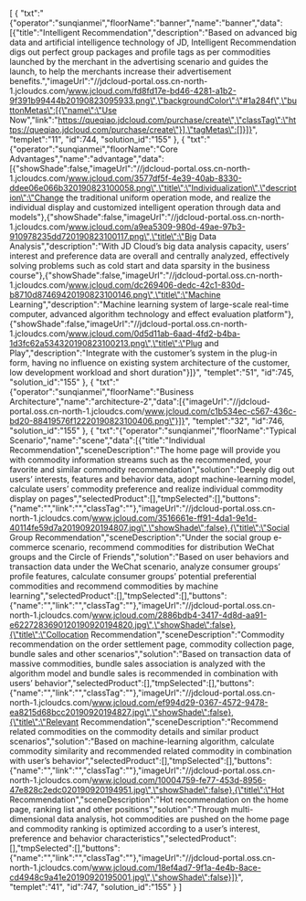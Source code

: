 [
	{
		"txt":"{\"operator\":\"sunqianmei\",\"floorName\":\"banner\",\"name\":\"banner\",\"data\":[{\"title\":\"Intelligent Recommendation\",\"description\":\"Based on advanced big data and artificial intelligence technology of JD, Intelligent Recommendation digs out perfect group packages and profile tags as per commodities launched by the merchant in the advertising scenario and guides the launch, to help the merchants increase their advertisement benefits.\",\"imageUrl\":\"//jdcloud-portal.oss.cn-north-1.jcloudcs.com/www.jcloud.com/fd8fd17e-bd46-4281-a1b2-9f391b99444b20190823095933.png\",\"backgroundColor\":\"#1a284f\",\"buttonMetas\":[{\"name\":\"Use Now\",\"link\":\"https://queqiao.jdcloud.com/purchase/create\",\"classTag\":\"https://queqiao.jdcloud.com/purchase/create\"}],\"tagMetas\":[]}]}",
		"templet":"11",
		"id":744,
		"solution_id":"155"
	},
	{
		"txt":"{\"operator\":\"sunqianmei\",\"floorName\":\"Core Advantages\",\"name\":\"advantage\",\"data\":[{\"showShade\":false,\"imageUrl\":\"//jdcloud-portal.oss.cn-north-1.jcloudcs.com/www.jcloud.com/3577df5f-4e39-40ab-8330-ddee06e066b320190823100058.png\",\"title\":\"Individualization\",\"description\":\"Change the traditional uniform operation mode, and realize the individual display and customized intelligent operation through data and models\"},{\"showShade\":false,\"imageUrl\":\"//jdcloud-portal.oss.cn-north-1.jcloudcs.com/www.jcloud.com/a9ea5309-980d-49ae-97b3-910978235dd720190823100117.png\",\"title\":\"Big Data Analysis\",\"description\":\"With JD Cloud’s big data analysis capacity, users’ interest and preference data are overall and centrally analyzed, effectively solving problems such as cold start and data sparsity in the business course\"},{\"showShade\":false,\"imageUrl\":\"//jdcloud-portal.oss.cn-north-1.jcloudcs.com/www.jcloud.com/dc269406-dedc-42c1-830d-b8710d87469420190823100146.png\",\"title\":\"Machine Learning\",\"description\":\"Machine learning system of large-scale real-time computer, advanced algorithm technology and effect evaluation platform\"},{\"showShade\":false,\"imageUrl\":\"//jdcloud-portal.oss.cn-north-1.jcloudcs.com/www.jcloud.com/0d5d11ab-6aad-4fd2-b4ba-1d3fc62a534320190823100213.png\",\"title\":\"Plug and Play\",\"description\":\"Integrate with the customer’s system in the plug-in form, having no influence on existing system architecture of the customer, low development workload and short duration\"}]}",
		"templet":"51",
		"id":745,
		"solution_id":"155"
	},
	{
		"txt":"{\"operator\":\"sunqianmei\",\"floorName\":\"Business Architecture\",\"name\":\"architecture-2\",\"data\":[{\"imageUrl\":\"//jdcloud-portal.oss.cn-north-1.jcloudcs.com/www.jcloud.com/c1b534ec-c567-436c-bd20-88419576f12220190823100406.png\"}]}",
		"templet":"32",
		"id":746,
		"solution_id":"155"
	},
	{
		"txt":"{\"operator\":\"sunqianmei\",\"floorName\":\"Typical Scenario\",\"name\":\"scene\",\"data\":[{\"title\":\"Individual Recommendation\",\"sceneDescription\":\"The home page will provide you with commodity information streams such as the recommended, your favorite and similar commodity recommendation\",\"solution\":\"Deeply dig out users’ interests, features and behavior data, adopt machine-learning model, calculate users’ commodity preference and realize individual commodity display on pages\",\"selectedProduct\":[],\"tmpSelected\":[],\"buttons\":{\"name\":\"\",\"link\":\"\",\"classTag\":\"\"},\"imageUrl\":\"//jdcloud-portal.oss.cn-north-1.jcloudcs.com/www.jcloud.com/3516661e-ff91-4da1-9e1d-40114fe59d7a20190920194807.jpg\",\"showShade\":false},{\"title\":\"Social Group Recommendation\",\"sceneDescription\":\"Under the social group e-commerce scenario, recommend commodities for distribution WeChat groups and the Circle of Friends\",\"solution\":\"Based on user behaviors and transaction data under the WeChat scenario, analyze consumer groups’ profile features, calculate consumer groups’ potential preferential commodities and recommend commodities by machine learning\",\"selectedProduct\":[],\"tmpSelected\":[],\"buttons\":{\"name\":\"\",\"link\":\"\",\"classTag\":\"\"},\"imageUrl\":\"//jdcloud-portal.oss.cn-north-1.jcloudcs.com/www.jcloud.com/2886bdb4-3417-4d8d-aa91-e6227283690120190920194820.jpg\",\"showShade\":false},{\"title\":\"Collocation Recommendation\",\"sceneDescription\":\"Commodity recommendation on the order settlement page, commodity collection page, bundle sales and other scenarios\",\"solution\":\"Based on transaction data of massive commodities, bundle sales association is analyzed with the algorithm model and bundle sales is recommended in combination with users’ behavior\",\"selectedProduct\":[],\"tmpSelected\":[],\"buttons\":{\"name\":\"\",\"link\":\"\",\"classTag\":\"\"},\"imageUrl\":\"//jdcloud-portal.oss.cn-north-1.jcloudcs.com/www.jcloud.com/ef994d29-0367-4572-9478-ea8215d68bcc20190920194827.jpg\",\"showShade\":false},{\"title\":\"Relevant Recommendation\",\"sceneDescription\":\"Recommend related commodities on the commodity details and similar product scenarios\",\"solution\":\"Based on machine-learning algorithm, calculate commodity similarity and recommended related commodity in combination with user’s behavior\",\"selectedProduct\":[],\"tmpSelected\":[],\"buttons\":{\"name\":\"\",\"link\":\"\",\"classTag\":\"\"},\"imageUrl\":\"//jdcloud-portal.oss.cn-north-1.jcloudcs.com/www.jcloud.com/10004759-fe77-453d-8956-47e828c2edc020190920194951.jpg\",\"showShade\":false},{\"title\":\"Hot Recommendation\",\"sceneDescription\":\"Hot recommendation on the home page, ranking list and other positions\",\"solution\":\"Through multi-dimensional data analysis, hot commodities are pushed on the home page and commodity ranking is optimized according to a user’s interest, preference and behavior characteristics\",\"selectedProduct\":[],\"tmpSelected\":[],\"buttons\":{\"name\":\"\",\"link\":\"\",\"classTag\":\"\"},\"imageUrl\":\"//jdcloud-portal.oss.cn-north-1.jcloudcs.com/www.jcloud.com/18ef4ad7-9f1a-4e4b-8ace-cd4948c9a41e20190920195001.jpg\",\"showShade\":false}]}",
		"templet":"41",
		"id":747,
		"solution_id":"155"
	}
]